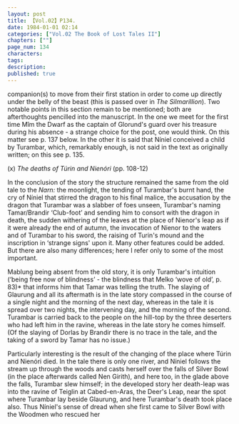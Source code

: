 ```yaml
---
layout: post
title: 【Vol.02】P134.
date: 1984-01-01 02:14
categories: ["Vol.02 The Book of Lost Tales II"]
chapters: [""]
page_num: 134
characters: 
tags: 
description: 
published: true
---
```


<p style="text-indent: 0;">
companion(s) to move from their first station in order to come up directly under the belly of the beast (this is passed over in <I>The Silmarillion</I>). Two notable points in this section remain to be mentioned; both are afterthoughts pencilled into the manuscript. In the one we meet for the first time Mîm the Dwarf as the captain of Glorund's guard over his treasure during his absence - a strange choice for the post, one would think. On this matter see p. 137 below. In the other it is said that Níniel conceived a child by Turambar, which, remarkably enough, is not said in the text as originally written; on this see p. 135.
</p>

(x) <I>The deaths of Túrin and Nienóri</I> (pp. 108-12)

In the conclusion of the story the structure remained the same from the old tale to the <I>Narn:</I> the moonlight, the tending of Turambar's burnt hand, the cry of Níniel that stirred the dragon to his final malice, the accusation by the dragon that Turambar was a slabber of foes unseen, Turambar's naming Tamar/Brandir ‘Club-foot’ and sending him to consort with the dragon in death, the sudden withering of the leaves at the place of Nienor's leap as if it were already the end of autumn, the invocation of Nienor to the waters and of Turambar to his sword, the raising of Turin's mound and the inscription in ‘strange signs' upon it. Many other features could be added. But there are also many differences; here I refer only to some of the most important.

Mablung being absent from the old story, it is only Turambar's intuition (‘being free now of blindness’ - the blindness that Melko ‘wove of old’, p. 83)\* that informs him that Tamar was telling the truth. The slaying of Glaurung and all its aftermath is in the late story compassed in the course of a single night and the morning of the next day, whereas in the tale it is spread over two nights, the intervening day, and the morning of the second. Turambar is carried back to the people on the hill-top by the three deserters who had left him in the ravine, whereas in the late story he comes himself. (Of the slaying of Dorlas by Brandir there is no trace in the tale, and the taking of a sword by Tamar has no issue.)

Particularly interesting is the result of the changing of the place where Túrin and Nienóri died. In the tale there is only one river, and Níniel follows the stream up through the woods and casts herself over the falls of Silver Bowl (in the place afterwards called Nen Girith), and here too, in the glade above the falls, Turambar slew himself; in the developed story her death-leap was into the ravine of Teiglin at Cabed-en-Aras, the Deer's Leap, near the spot where Turambar lay beside Glaurung, and here Turambar's death took place also. Thus Níniel's sense of dread when she first came to Silver Bowl with the Woodmen who rescued her


